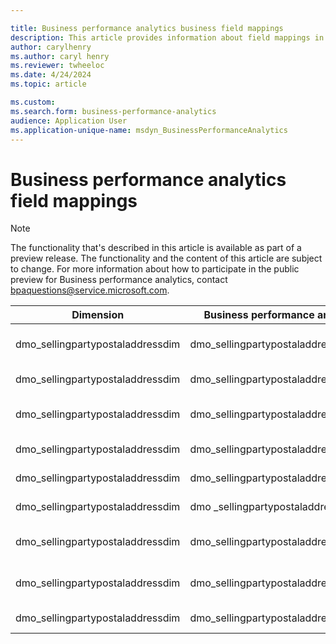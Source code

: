 ```yaml
---

title: Business performance analytics business field mappings
description: This article provides information about field mappings in business performance analytics.
author: carylhenry
ms.author: caryl henry
ms.reviewer: twheeloc 
ms.date: 4/24/2024
ms.topic: article 

ms.custom:
ms.search.form: business-performance-analytics
audience: Application User
ms.application-unique-name: msdyn_BusinessPerformanceAnalytics
---
```


# Business performance analytics field mappings

> [!NOTE]
> The functionality that's described in this article is available as part of a preview release. The functionality and the content of this article are subject to change. For more information about how to participate in the public preview for Business performance analytics, contact <bpaquestions@service.microsoft.com>.

| Dimension                        | Business performance analytics table field     | Finance and operations field           | Power BI data name                            |
| -------------------------------- | ---------------------------------------------- | -------------------------------------- | --------------------------------------------- |
| dmo_sellingpartypostaladdressdim | dmo_sellingpartypostaladdress                  | LogisticsPostalAddress.Address         | Dim - Selling party.Columns.Postal address    |
| dmo_sellingpartypostaladdressdim | dmo_sellingpartypostaladdresscity              | LogisticsPostalAddress.City            | Dim - Selling party.Columns.City              |
| dmo_sellingpartypostaladdressdim | dmo_sellingpartypostaladdresscountryregion     | LogisticsPostalAddress.CountryRegionId | Dim - Selling party.Columns.Country or region |
| dmo_sellingpartypostaladdressdim | dmo_sellingpartypostaladdresscounty            | LogisticsPostalAddress.Country         | Dim - Selling party.Columns.County            |
| dmo_sellingpartypostaladdressdim | dmo_sellingpartypostaladdresskey               | LogisticsPostalAddress.RecId           | Dim - Selling party.Keys.Key                  |
| dmo_sellingpartypostaladdressdim | dmo \_sellingpartypostaladdresspartition       | LogisticsLocation.LocationId           | Dim - Selling party.Keys.Partition ID         |
| dmo_sellingpartypostaladdressdim | dmo_sellingpartypostaladdresspostalcodezipcode | LogisticsPostalAddress.ZipCode         | Dim - Selling party.Columns.Postal code       |
| dmo_sellingpartypostaladdressdim | dmo_sellingpartypostaladdressstateprovince     | LogisticsPostalAddress.State           | Dim - Selling party.Columns.State or province |
| dmo_sellingpartypostaladdressdim | dmo_sellingpartypostaladdressstreet            | LogisticsPostalAddress.Street          | Dim - Selling party.Columns.Street            |
